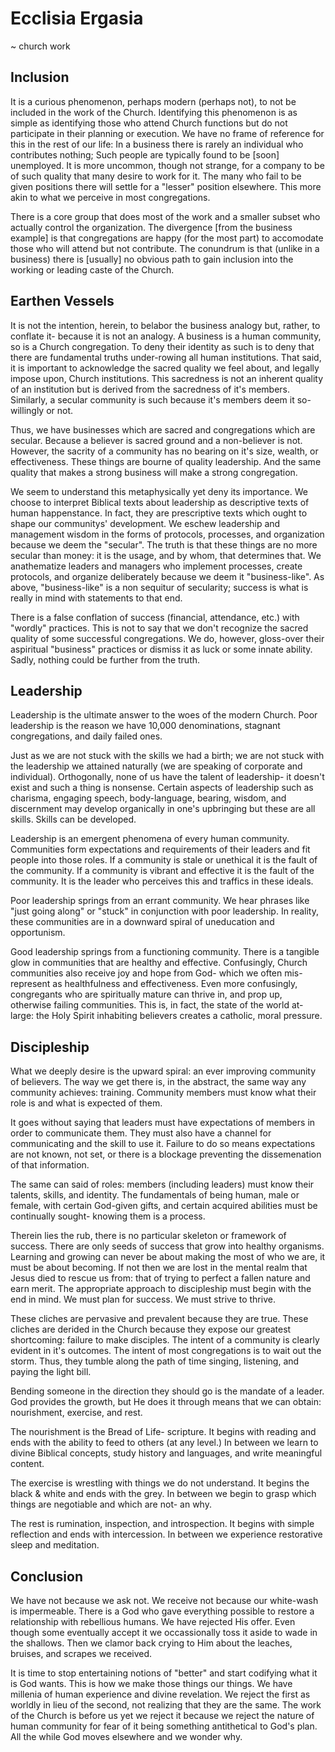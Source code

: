 # Ecclisia Ergasia
~ church work


## Inclusion

It is a curious phenomenon, perhaps modern (perhaps not), to not be included in the work of the Church.
Identifying this phenomenon is as simple as identifying those who attend Church functions but do not participate in their planning or execution.
We have no frame of reference for this in the rest of our life:
  In a business there is rarely an individual who contributes nothing;
  Such people are typically found to be [soon] unemployed.
It is more uncommon, though not strange, for a company to be of such quality that many desire to work for it.
The many who fail to be given positions there will settle for a "lesser" position elsewhere.
This more akin to what we perceive in most congregations.

There is a core group that does most of the work and a smaller subset who actually control the organization.
The divergence [from the business example] is that congregations are happy (for the most part) to accomodate those who will attend but not contribute.
The conundrum is that (unlike in a business) there is [usually] no obvious path to gain inclusion into the working or leading caste of the Church.


## Earthen Vessels

It is not the intention, herein, to belabor the business analogy but, rather, to conflate it- because it is not an analogy.
A business is a human community, so is a Church congregation.
To deny their identity as such is to deny that there are fundamental truths under-rowing all human institutions.
That said, it is important to acknowledge the sacred quality we feel about, and legally impose upon, Church institutions.
This sacredness is not an inherent quality of an institution but is derived from the sacredness of it's members.
Similarly, a secular community is such because it's members deem it so- willingly or not.

Thus, we have businesses which are sacred and congregations which are secular.
Because a believer is sacred ground and a non-believer is not.
However, the sacrity of a community has no bearing on it's size, wealth, or effectiveness.
These things are bourne of quality leadership.
And the same quality that makes a strong business will make a strong congregation.

We seem to understand this metaphysically yet deny its importance.
We choose to interpret Biblical texts about leadership as descriptive texts of human happenstance.
In fact, they are prescriptive texts which ought to shape our communitys' development.
We eschew leadership and management wisdom in the forms of protocols, processes, and organization because we deem the "secular".
The truth is that these things are no more secular than money: it is the usage, and by whom, that determines that.
We anathematize leaders and managers who implement processes, create protocols, and organize deliberately because we deem it "business-like".
As above, "business-like" is a non sequitur of secularity; success is what is really in mind with statements to that end.

There is a false conflation of success (financial, attendance, etc.) with "wordly" practices.
This is not to say that we don't recognize the sacred quality of some successful congregations.
We do, however, gloss-over their aspiritual "business" practices or dismiss it as luck or some innate ability.
Sadly, nothing could be further from the truth.


## Leadership

Leadership is the ultimate answer to the woes of the modern Church.
Poor leadership is the reason we have 10,000 denominations, stagnant congregations, and daily failed ones.

Just as we are not stuck with the skills we had a birth; we are not stuck with the leadership we attained naturally (we are speaking of corporate and individual).
Orthogonally, none of us have the talent of leadership- it doesn't exist and such a thing is nonsense.
Certain aspects of leadership such as charisma, engaging speech, body-language, bearing, wisdom, and discernment may develop organically in one's upbringing but these are all skills.
Skills can be developed.

Leadership is an emergent phenomena of every human community.
Communities form expectations and requirements of their leaders and fit people into those roles.
If a community is stale or unethical it is the fault of the community.
If a community is vibrant and effective it is the fault of the community.
It is the leader who perceives this and traffics in these ideals.

Poor leadership springs from an errant community.
We hear phrases like "just going along" or "stuck" in conjunction with poor leadership.
In reality, these communities are in a downward spiral of uneducation and opportunism.

Good leadership springs from a functioning community.
There is a tangible glow in communities that are healthy and effective.
Confusingly, Church communities also receive joy and hope from God- which we often mis-represent as healthfulness and effectiveness.
Even more confusingly, congregants who are spiritually mature can thrive in, and prop up, otherwise failing communities.
This is, in fact, the state of the world at-large: the Holy Spirit inhabiting believers creates a catholic, moral pressure.


## Discipleship

What we deeply desire is the upward spiral: an ever improving community of believers.
The way we get there is, in the abstract, the same way any community achieves: training.
Community members must know what their role is and what is expected of them.

It goes without saying that leaders must have expectations of members in order to communicate them.
They must also have a channel for communicating and the skill to use it.
Failure to do so means expectations are not known, not set, or there is a blockage preventing the dissemenation of that information.

The same can said of roles: members (including leaders) must know their talents, skills, and identity.
The fundamentals of being human, male or female, with certain God-given gifts, and certain acquired abilities must be continually sought- knowing them is a process.

Therein lies the rub, there is no particular skeleton or framework of success.
There are only seeds of success that grow into healthy organisms.
Learning and growing can never be about making the most of who we are, it must be about becoming.
If not then we are lost in the mental realm that Jesus died to rescue us from: that of trying to perfect a fallen nature and earn merit.
The appropriate approach to discipleship must begin with the end in mind.
We must plan for success.
We must strive to thrive.

These cliches are pervasive and prevalent because they are true.
These cliches are derided in the Church because they expose our greatest shortcoming: failure to make disciples.
The intent of a community is clearly evident in it's outcomes.
The intent of most congregations is to wait out the storm.
Thus, they tumble along the path of time singing, listening, and paying the light bill.

Bending someone in the direction they should go is the mandate of a leader.
God provides the growth, but He does it through means that we can obtain: nourishment, exercise, and rest.

The nourishment is the Bread of Life- scripture.
It begins with reading and ends with the ability to feed to others (at any level.)
In between we learn to divine Biblical concepts, study history and languages, and write meaningful content.

The exercise is wrestling with things we do not understand.
It begins the black & white and ends with the grey.
In between we begin to grasp which things are negotiable and which are not- an why.

The rest is rumination, inspection, and introspection.
It begins with simple reflection and ends with intercession.
In between we experience restorative sleep and meditation.


## Conclusion

We have not because we ask not.
We receive not because our white-wash is impermeable.
There is a God who gave everything possible to restore a relationship with rebellious humans.
We have rejected His offer.
Even though some eventually accept it we occassionally toss it aside to wade in the shallows.
Then we clamor back crying to Him about the leaches, bruises, and scrapes we received.

It is time to stop entertaining notions of "better" and start codifying what it is God wants.
This is how we make those things our things.
We have millenia of human experience and divine revelation.
We reject the first as worldly in lieu of the second, not realizing that they are the same.
The work of the Church is before us yet we reject it because we reject the nature of human community for fear of it being something antithetical to God's plan.
All the while God moves elsewhere and we wonder why.
